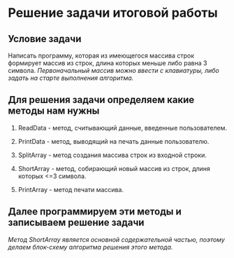 # Решение задачи итоговой работы
## Условие задачи
Написать программу, которая из имеющегося массива строк формирует массив из строк, длина которых меньше либо равна 3 символа. 
*Первоначальный массив можно ввести с клавиатуры, либо задать на старте выполнения алгоритма.*

## Для решения задачи определяем какие методы нам нужны

1. ReadData - метод, считывающий данные, введенные пользователем.

2. PrintData - метод, выводящий на печать данные пользователю.

3. SplitArray - метод создания массива строк из входной строки.

4. ShortArray - метод, собирающий новый массив из строк, длиня которых <=3 символа.

5. PrintArray - метод печати массива.

## Далее программируем эти методы и записываем решение задачи

*Метод ShortArray является основной содержательной частью, поэтому делаем блок-схему алгоритма решения этого метода.*